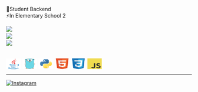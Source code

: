 
🔭Student Backend<br>⚡In Elementary School 2

![](https://github-readme-stats.vercel.app/api?username=LucasLopesLedur&theme=radical&hide_border=false&include_all_commits=false&count_private=false)<br/>
![](https://github-readme-streak-stats.herokuapp.com/?user=LucasLopesLedur&theme=radical&hide_border=false)<br/>
![](https://github-readme-stats.vercel.app/api/top-langs/?username=LucasLopesLedur&theme=radical&hide_border=false&include_all_commits=false&count_private=false&layout=compact)

<div style="display: inline_block"><br>
<img align="center" alt="Lucas-java" height="30" width="40" src="https://github.com/devicons/devicon/blob/master/icons/java/java-original.svg">
<img align="center" alt="Lucas-Go" height="30" width="40" src="https://github.com/devicons/devicon/blob/master/icons/go/go-original.svg">
<img align="center" alt="Lucas-Python" height="30" width="40" src="https://github.com/devicons/devicon/blob/master/icons/python/python-original.svg">
<img align="center" alt="Lucas-Html" height="30" width="40" src="https://github.com/devicons/devicon/blob/master/icons/html5/html5-original.svg">
<img align="center" alt="Lucas-Css" height="30" width="40" src="https://github.com/devicons/devicon/blob/master/icons/css3/css3-original.svg">
<img align="center" alt="Lucas-Js" height="30" width="40" src="https://github.com/devicons/devicon/blob/master/icons/javascript/javascript-original.svg">
</div>

---

<!-- Proudly created with GPRM ( https://gprm.itsvg.in ) -->
[![Instagram](https://img.shields.io/badge/Instagram-%23E4405F.svg?logo=Instagram&logoColor=white)](https://instagram.com/lucaslledur) 
